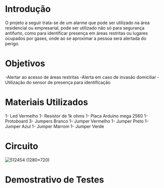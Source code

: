 # Introdução 

O projeto a seguir trata-se de um alarme que pode ser utilizado na área residencial ou empresarial, pode ser utilizado não só para segurança antifurto, como para identificar presença em áreas restritas ou lugares ocupados por gases, onde ao se aproximar a pessoa será alertada do perigo.

# Objetivos

-Alertar ao acesso de áreas restritas
-Alerta em caso de invasão domiciliar
-Utilização do sensor de presença para identificação

# Materiais Utilizados

1-	Led Vermelho
1-	Resistor de 1k ohms
1-	Placa Arduino mega 2560
1-	Protoboard
3- Jumpers Branco
1-	Jumper Vermelho
1-	Jumper Preto
1-	Jumper Azul
1-	Jumper Marrom
1-	Jumper Verde

# Circuito

![512454 (1280×720)](https://user-images.githubusercontent.com/127743713/226620087-2e15e678-469c-417a-a05e-1b3dceba6758.jpg)

# Demostrativo de Testes

